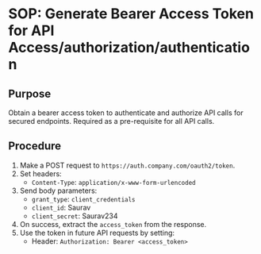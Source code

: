 # SOP: Generate Bearer Access Token for API Access/authorization/authentication

## Purpose

Obtain a bearer access token to authenticate and authorize API calls for secured endpoints.
Required as a pre-requisite for all API calls.

## Procedure

1. Make a POST request to `https://auth.company.com/oauth2/token`.
2. Set headers:
   - `Content-Type`: `application/x-www-form-urlencoded`
3. Send body parameters:
   - `grant_type`: `client_credentials`
   - `client_id`: Saurav
   - `client_secret`: Saurav234
4. On success, extract the `access_token` from the response.
5. Use the token in future API requests by setting:
   - Header: `Authorization: Bearer <access_token>`
